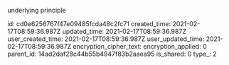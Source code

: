 underlying principle

id: cd0e6256767f47e09485fcda48c2fc71
created_time: 2021-02-17T08:59:36.987Z
updated_time: 2021-02-17T08:59:36.987Z
user_created_time: 2021-02-17T08:59:36.987Z
user_updated_time: 2021-02-17T08:59:36.987Z
encryption_cipher_text: 
encryption_applied: 0
parent_id: 14ad2daf28c44b55b4947f83b2aaea95
is_shared: 0
type_: 2